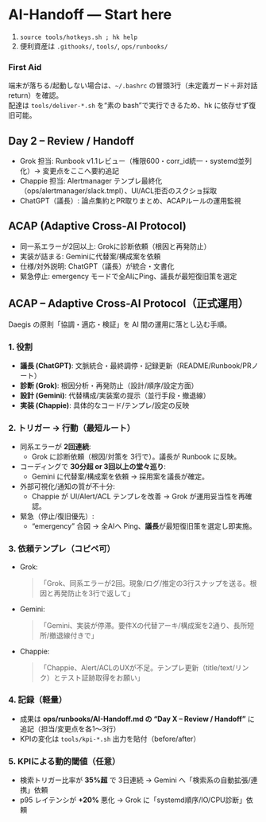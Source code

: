 # AI-Handoff — Start here
1) `source tools/hotkeys.sh ; hk help`
2) 便利資産は `.githooks/`, `tools/`, `ops/runbooks/`

### First Aid
端末が落ちる/起動しない場合は、`~/.bashrc` の冒頭3行（未定義ガード＋非対話 return）を確認。  
配達は `tools/deliver-*.sh` を“素の bash”で実行できるため、hk に依存せず復旧可能。

## Day 2 – Review / Handoff
- Grok 担当: Runbook v1.1レビュー（権限600・corr_id統一・systemd並列化）→ 変更点をここへ要約追記
- Chappie 担当: Alertmanager テンプレ最終化（ops/alertmanager/slack.tmpl）、UI/ACL拒否のスクショ採取
- ChatGPT（議長）: 論点集約とPR取りまとめ、ACAPルールの運用監視

## ACAP (Adaptive Cross-AI Protocol)
- 同一系エラーが2回以上: Grokに診断依頼（根因と再発防止）
- 実装が詰まる: Geminiに代替案/構成案を依頼
- 仕様/対外説明: ChatGPT（議長）が統合・文書化
- 緊急停止: emergency モードで全AIにPing、議長が最短復旧策を選定

## ACAP – Adaptive Cross-AI Protocol（正式運用）
Daegis の原則「協調・適応・検証」を AI 間の運用に落とし込む手順。

### 1. 役割
- **議長 (ChatGPT)**: 文脈統合・最終調停・記録更新（README/Runbook/PRノート）
- **診断 (Grok)**: 根因分析・再発防止（設計/順序/設定方面）
- **設計 (Gemini)**: 代替構成/実装案の提示（並行手段・撤退線）
- **実装 (Chappie)**: 具体的なコード/テンプレ/設定の反映

### 2. トリガー → 行動（最短ルート）
- 同系エラーが **2回連続**:
  - Grok に診断依頼（根因/対策を 3行で）。議長が Runbook に反映。
- コーディングで **30分超 or 3回以上の堂々巡り**:
  - Gemini に代替案/構成案を依頼 → 採用案を議長が確定。
- 外部可視化/通知の質が不十分:
  - Chappie が UI/Alert/ACL テンプレを改善 → Grok が運用妥当性を再確認。
- 緊急（停止/復旧優先）:
  - “emergency” 合図 → 全AIへ Ping、**議長**が最短復旧策を選定し即実施。

### 3. 依頼テンプレ（コピペ可）
- Grok:  
  > 「Grok、同系エラーが2回。現象/ログ/推定の3行スナップを送る。根因と再発防止を3行で返して」
- Gemini:  
  > 「Gemini、実装が停滞。要件Xの代替アーキ/構成案を2通り、長所短所/撤退線付きで」
- Chappie:  
  > 「Chappie、Alert/ACLのUXが不足。テンプレ更新（title/text/リンク）とテスト証跡取得をお願い」

### 4. 記録（軽量）
- 成果は **ops/runbooks/AI-Handoff.md の “Day X – Review / Handoff”** に追記（担当/変更点を各1〜3行）
- KPIの変化は `tools/kpi-*.sh` 出力を貼付（before/after）

### 5. KPIによる動的閾値（任意）
- 検索トリガー比率が **35%超** で 3日連続 → Gemini へ「検索系の自動拡張/連携」依頼
- p95 レイテンシが **+20%** 悪化 → Grok に「systemd順序/IO/CPU診断」依頼


